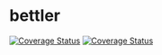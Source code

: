 # bettler
[![Coverage Status](https://coveralls.io/repos/github/MSchmidtHTWG/bettler/badge.svg?branch=main)](https://coveralls.io/github/MSchmidtHTWG/bettler?branch=main)
[![Coverage Status](https://coveralls.io/repos/gitlab/MSchmidtHTWG/bettler/badge.svg?branch=main)](https://coveralls.io/gitlab/MSchmidtHTWG/bettler?branch=main)